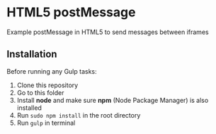 # HTML5 postMessage

Example postMessage in HTML5 to send messages between iframes

## Installation

Before running any Gulp tasks:

1. Clone this repository
2. Go to this folder
3. Install **node** and make sure **npm** (Node Package Manager) is also installed
4. Run `sudo npm install` in the root directory
5. Run `gulp` in terminal
